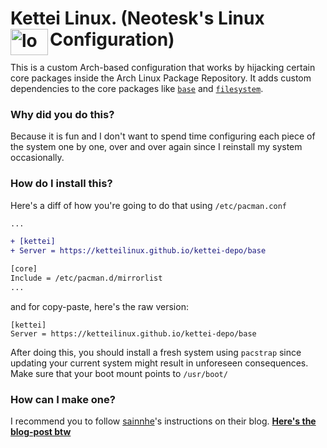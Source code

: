 <h1>Kettei Linux. (Neotesk's Linux Configuration)<img align="left" width="60" height="42" alt="logo" src="https://github.com/user-attachments/assets/303a29c7-9426-4681-8280-0da50891f36e" /></h1>

This is a custom Arch-based configuration that works by hijacking certain core packages inside the Arch Linux Package Repository. It adds custom dependencies to the core packages like [`base`](https://gitlab.archlinux.org/archlinux/packaging/packages/base) and [`filesystem`](https://gitlab.archlinux.org/archlinux/packaging/packages/filesystem).

### Why did you do this?
Because it is fun and I don't want to spend time configuring each piece of the system one by one, over and over again since I reinstall my system occasionally.

### How do I install this?
Here's a diff of how you're going to do that using `/etc/pacman.conf`
```diff
...

+ [kettei]
+ Server = https://ketteilinux.github.io/kettei-depo/base

[core]
Include = /etc/pacman.d/mirrorlist
...
```
and for copy-paste, here's the raw version:
```
[kettei]
Server = https://ketteilinux.github.io/kettei-depo/base
```
After doing this, you should install a fresh system using `pacstrap` since updating your current system might result in unforeseen consequences. Make sure that your boot mount points to `/usr/boot/`

### How can I make one?
I recommend you to follow [sainnhe](https://github.com/sainnhe)'s instructions on their blog. [**Here's the blog-post btw**](https://www.sainnhe.dev/post/create-personal-arch-linux-package-repository/)
